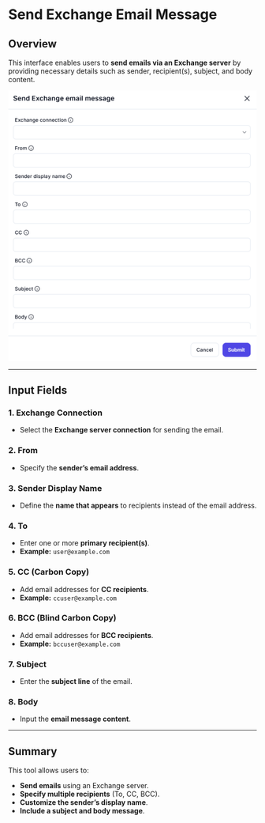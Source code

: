 # **Send Exchange Email Message**

## **Overview**

This interface enables users to **send emails via an Exchange server** by providing necessary details such as sender, recipient(s), subject, and body content.

![Send Exchange Email Message](send-exchange-email-messages.png)

---

## **Input Fields**

### **1. Exchange Connection**

- Select the **Exchange server connection** for sending the email.

### **2. From**

- Specify the **sender’s email address**.

### **3. Sender Display Name**

- Define the **name that appears** to recipients instead of the email address.

### **4. To**

- Enter one or more **primary recipient(s)**.
- **Example:** `user@example.com`

### **5. CC (Carbon Copy)**

- Add email addresses for **CC recipients**.
- **Example:** `ccuser@example.com`

### **6. BCC (Blind Carbon Copy)**

- Add email addresses for **BCC recipients**.
- **Example:** `bccuser@example.com`

### **7. Subject**

- Enter the **subject line** of the email.

### **8. Body**

- Input the **email message content**.

---

## **Summary**

This tool allows users to:

- **Send emails** using an Exchange server.
- **Specify multiple recipients** (To, CC, BCC).
- **Customize the sender’s display name**.
- **Include a subject and body message**.
